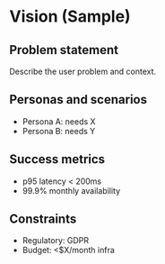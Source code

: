# Vision (Sample)

## Problem statement

Describe the user problem and context.

## Personas and scenarios

- Persona A: needs X
- Persona B: needs Y


## Success metrics

- p95 latency < 200ms
- 99.9% monthly availability


## Constraints

- Regulatory: GDPR
- Budget: <$X/month infra

